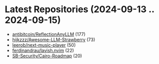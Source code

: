 # Latest Repositories (2024-09-13 .. 2024-09-15)

- [antibitcoin/ReflectionAnyLLM](https://github.com/antibitcoin/ReflectionAnyLLM) (177)
- [hijkzzz/Awesome-LLM-Strawberry](https://github.com/hijkzzz/Awesome-LLM-Strawberry) (73)
- [leerob/next-music-player](https://github.com/leerob/next-music-player) (50)
- [ferdinandrau/lavish.nvim](https://github.com/ferdinandrau/lavish.nvim) (22)
- [SB-Security/Cairo-Roadmap](https://github.com/SB-Security/Cairo-Roadmap) (20)
